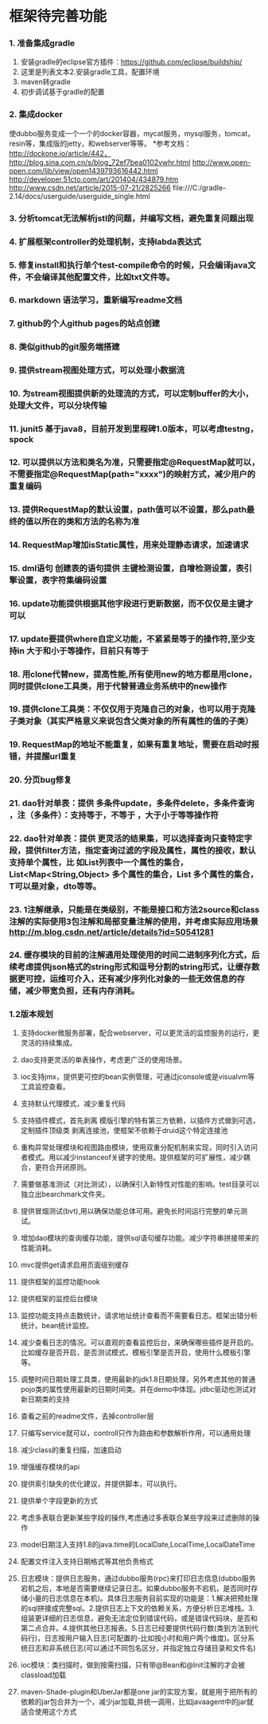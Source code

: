 # 框架待完善功能
### 1. 准备集成gradle
   1. 安装gradle的eclipse官方插件：https://github.com/eclipse/buildship/
   2. 这里是列表文本2.安装gradle工具，配置环境
   3. maven转gradle
   4. 初步调试基于gradle的配置
   
### 2. 集成docker
   使dubbo服务变成一个一个的docker容器，mycat服务，mysql服务，tomcat，resin等，集成版的jetty，和webserver等等。
    *参考文档：
              http://dockone.io/article/442，http://blog.sina.com.cn/s/blog_72ef7bea0102vwhr.html
              http://www.open-open.com/lib/view/open1439793616442.html
              http://developer.51cto.com/art/201404/434879.htm
              http://www.csdn.net/article/2015-07-21/2825266
              file:///C:/gradle-2.14/docs/userguide/userguide_single.html
              
### 3. 分析tomcat无法解析jstl的问题，并编写文档，避免重复问题出现
### 4. 扩展框架controller的处理机制，支持labda表达式
### 5. 修复install和执行单个test-compile命令的时候，只会编译java文件，不会编译其他配置文件，比如txt文件等。
### 6. markdown 语法学习，重新编写readme文档
### 7. github的个人github pages的站点创建
### 8. 类似github的git服务端搭建
### 9. 提供stream视图处理方式，可以处理小数据流
### 10. 为stream视图提供新的处理流的方式，可以定制buffer的大小，处理大文件，可以分块传输
### 11. junit5 基于java8，目前开发到里程碑1.0版本，可以考虑testng，spock
### 12. 可以提供以方法和类名为准，只需要指定@RequestMap就可以，不需要指定@RequestMap(path="xxxx")的映射方式，减少用户的重复编码
### 13. 提供RequestMap的默认设置，path值可以不设置，那么path最终的值以所在的类和方法的名称为准
### 14. RequestMap增加isStatic属性，用来处理静态请求，加速请求
### 15. dml语句 创建表的语句提供  主键检测设置，自增检测设置，表引擎设置，表字符集编码设置
### 16. update功能提供根据其他字段进行更新数据，而不仅仅是主键才可以
### 17. update要提供where自定义功能，不紧紧是等于的操作符,至少支持in 大于和小于等操作，目前只有等于
### 18. 用clone代替new，提高性能,所有使用new的地方都是用clone， 同时提供clone工具类，用于代替普通业务系统中的new操作
### 19. 提供clone工具类：不仅仅用于克隆自己的对象，也可以用于克隆子类对象（其实严格意义来说包含父类对象的所有属性的值的子类）
### 19. RequestMap的地址不能重复，如果有重复地址，需要在启动时报错，并提醒url重复
### 20. 分页bug修复
### 21. dao针对单表：提供 多条件update，多条件delete，多条件查询 ，注（多条件）：支持等于，不等于 ，大于小于等等操作符
### 22. dao针对单表：提供 更灵活的结果集，可以选择查询只查特定字段，提供filter方法，指定查询过滤的字段及属性，属性的接收，默认支持单个属性，比     如List<String>列表中一个属性的集合，List<Map<String,Object> 多个属性的集合，List<T> 多个属性的集合，T可以是对象，dto等等。
### 23. 1注解继承，只能是在类级别，不能是接口和方法2source和class注解的实际使用3包注解和局部变量注解的使用，并考虑实际应用场景 http://m.blog.csdn.net/article/details?id=50541281
### 24. 缓存模块的目前的注解通用处理使用的时间二进制序列化方式，后续考虑提供json格式的string形式和逗号分割的string形式，让缓存数据更可控，运维可介入，还有减少序列化对象的一些无效信息的存储，减少带宽负担，还有内存消耗。
### 1.2版本规划
1. 支持docker微服务部署，配合webserver，可以更灵活的监控服务的运行，更灵活的持续集成。
2. dao支持更灵活的单表操作，考虑更广泛的使用场景。
3. ioc支持jmx，提供更可控的bean实例管理，可通过jconsole或是visualvm等工具监控查看。
4. 支持默认代理模式，减少重复代码
5. 支持插件模式，首先剥离 模版引擎的特有第三方依赖，以插件方式做到可选，定制插件顶级类
    剥离连接池，使框架不依赖于druid这个特定连接池
6. 重构异常处理模块和视图路由模块，使用双重分配机制来实现，同时引入访问者模式。用以减少instanceof关键字的使用。提供框架的可扩展性，减少耦合，更符合开闭原则。
7. 需要做基准测试（对比测试），以确保引入新特性对性能的影响。test目录可以独立出bearchmark文件夹。
8. 提供冒烟测试(bvt),用以确保功能总体可用。避免长时间运行完整的单元测试。
9. 增加dao模块的查询缓存功能，提供sql语句缓存功能。减少字符串拼接带来的性能消耗。
10. mvc提供get请求启用页面级别缓存
 
11. 提供框架的监控功能hook
12. 提供框架的监控后台模块
13. 监控功能支持点击数统计，请求地址统计查看而不需要看日志。框架出错分析统计。bean统计监控。
14. 减少查看日志的情况。可以直观的查看监控后台，来确保哪些插件是开启的。比如缓存是否开启，是否测试模式，模板引擎是否开启，使用什么模板引擎等。

15. 调整时间日期处理工具类，使用最新的jdk1.8日期处理，另外考虑其他的普通pojo类的属性使用最新的日期时间类。并在demo中体现。jdbc驱动也测试对新日期类的支持

16. 查看之前的readme文件，去掉controller层
17. 只编写service就可以，controll只作为路由和参数解析作用，可以通用处理
18. 减少class的重复扫描，加速启动
19. 增强缓存模块的api
20. 提供索引缺失的优化建议，并提供脚本，可以执行。
21. 提供单个字段更新的方式
22. 考虑多表联合更新某些字段的操作,考虑通过多表联合某些字段来过滤删除的操作
23. model日期注入支持1.8的java.time的LocalDate,LocalTime,LocalDateTime
24. 配置文件注入支持日期格式等其他负责格式
25. 日志模块：提供日志服务，通过dubbo服务(rpc)来打印日志信息(dubbo服务宕机之后，本地是否需要继续记录日志。如果dubbo服务不宕机，是否同时存储小量的日志信息在本机)。具体日志服务目前实现的功能是：1.解决把预处理的sql拼接成完整sql。2.提供日志上下文的依赖关系，方便分析日志堆栈。3.组装更详细的日志信息，避免无法定位到错误代码，或是错误代码块，是否和第二点合并。4.提供其他日志报表。5.日志已经要提供代码行数(类到方法到代码行)，日志按用户输入日志(可配置的-比如按小时和用户两个维度)。区分系统日志和非系统日志(可以通过不同包名区分，并指定独立存储目录和文件名)
26. ioc模块：类扫描时，做到按需扫描，只有带@Bean和@Init注解的才会被classload加载
27. maven-Shade-plugin和UberJar都是one jar的实现方案，就是用于把所有的依赖的jar包合并为一个，减少jar加载,并统一调用，比如javaagent中的jar就适合使用这个方式